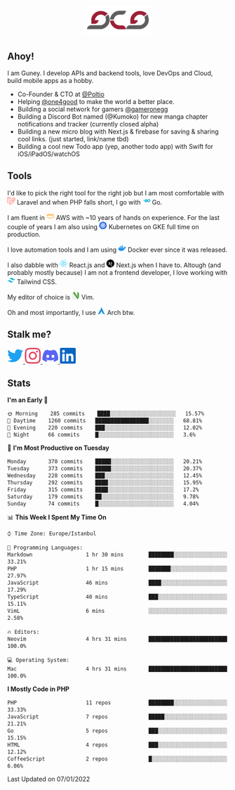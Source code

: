<h1 align="center">
  <img src="https://raw.githubusercontent.com/gcg/gcg/master/gcg.png" alt="Guney Can Gokoglu" />
</h1>

## Ahoy!

I am Guney. I develop APIs and backend tools, love DevOps and Cloud, build mobile apps as a hobby.

- Co-Founder & CTO at [@Poltio](https://www.poltio.com)
- Helping [@one4good](https://one4good.com) to make the world a better place.
- Building a social network for gamers [@gameronegg](https://g1.gg)
- Building a Discord Bot named (@Kumoko) for new manga chapter notifications and tracker (currently closed alpha)
- Building a new micro blog with Next.js & firebase for saving & sharing cool links. (just started, link/name tbd)
- Building a cool new Todo app (yep, another todo app) with Swift for iOS/iPadOS/watchOS


## Tools

I'd like to pick the right tool for the right job but I am most comfortable with  <img src="https://raw.githubusercontent.com/gcg/gcg/master/assets/laravel.svg" alt="Laravel PHP" width="18" height="18" /> Laravel and when PHP falls short, I go with <img src="https://raw.githubusercontent.com/gcg/gcg/master/assets/go.svg" alt="Go" width="18" height="18" /> Go.

I am fluent in <img src="https://raw.githubusercontent.com/gcg/gcg/master/assets/amazonaws.svg" alt="AWS" width="18" height="18" /> AWS with ~10 years of hands on experience. For the last couple of years I am also using <img src="https://raw.githubusercontent.com/gcg/gcg/master/assets/kubernetes.svg" alt="GKE" height="18" width="18" /> Kubernetes on GKE full time on production.

I love automation tools and I am using <img src="https://raw.githubusercontent.com/gcg/gcg/master/assets/docker.svg" alt="Docker" width="18" height="18" /> Docker ever since it was released.

I also dabble with <img src="https://raw.githubusercontent.com/gcg/gcg/master/assets/react.svg" alt="React.js" width="18" height="18" /> React.js and <img src="https://raw.githubusercontent.com/gcg/gcg/master/assets/nextdotjs.svg" alt="Next.js" width="18" height="18" /> Next.js when I have to.
Altough (and probably mostly because) I am not a frontend developer, I love working with <img src="https://raw.githubusercontent.com/gcg/gcg/master/assets/tailwindcss.svg" alt="Tailwind CSS" width="18" height="18" /> Tailwind CSS.

My editor of choice is <img src="https://raw.githubusercontent.com/gcg/gcg/master/assets/neovim.svg" alt="NeoVim" width="18" height="18" /> Vim.

Oh and most importantly, I use <img src="https://raw.githubusercontent.com/gcg/gcg/master/assets/archlinux.svg" alt="Arch Linux" width="18" height="18" /> Arch btw.


## Stalk me?

<a href="https://twitter.com/gcg" target="_blank" >
    <img src="https://raw.githubusercontent.com/gcg/gcg/master/assets/twitter.svg" width="36" height="36" alt="@gcg" />
</a>

<a href="https://instagram.com/gcg" target="_blank">
    <img src="https://raw.githubusercontent.com/gcg/gcg/master/assets/instagram.svg" alt="@gcg" width="36" height="36" />
</a>

<a href="https://discord.gg/SMcJHkX4r7" target="_blank">
    <img src="https://raw.githubusercontent.com/gcg/gcg/master/assets/discord.svg" alt="gcg#3057" width="36" height="36" />
</a>

<a href="https://www.linkedin.com/in/guneycan/" target="_blank">
    <img src="https://raw.githubusercontent.com/gcg/gcg/master/assets/linkedin.svg" alt="LinkedIn" width="36" height="36" />
</a>

## Stats

<!--START_SECTION:waka-->
**I'm an Early 🐤** 

```text
🌞 Morning    285 commits    ████░░░░░░░░░░░░░░░░░░░░░   15.57% 
🌆 Daytime    1260 commits   █████████████████░░░░░░░░   68.81% 
🌃 Evening    220 commits    ███░░░░░░░░░░░░░░░░░░░░░░   12.02% 
🌙 Night      66 commits     █░░░░░░░░░░░░░░░░░░░░░░░░   3.6%

```
📅 **I'm Most Productive on Tuesday** 

```text
Monday       370 commits    █████░░░░░░░░░░░░░░░░░░░░   20.21% 
Tuesday      373 commits    █████░░░░░░░░░░░░░░░░░░░░   20.37% 
Wednesday    228 commits    ███░░░░░░░░░░░░░░░░░░░░░░   12.45% 
Thursday     292 commits    ████░░░░░░░░░░░░░░░░░░░░░   15.95% 
Friday       315 commits    ████░░░░░░░░░░░░░░░░░░░░░   17.2% 
Saturday     179 commits    ██░░░░░░░░░░░░░░░░░░░░░░░   9.78% 
Sunday       74 commits     █░░░░░░░░░░░░░░░░░░░░░░░░   4.04%

```


📊 **This Week I Spent My Time On** 

```text
⌚︎ Time Zone: Europe/Istanbul

💬 Programming Languages: 
Markdown                 1 hr 30 mins        ████████░░░░░░░░░░░░░░░░░   33.21% 
PHP                      1 hr 15 mins        ███████░░░░░░░░░░░░░░░░░░   27.97% 
JavaScript               46 mins             ████░░░░░░░░░░░░░░░░░░░░░   17.29% 
TypeScript               40 mins             ███░░░░░░░░░░░░░░░░░░░░░░   15.11% 
VimL                     6 mins              ░░░░░░░░░░░░░░░░░░░░░░░░░   2.58%

🔥 Editors: 
Neovim                   4 hrs 31 mins       █████████████████████████   100.0%

💻 Operating System: 
Mac                      4 hrs 31 mins       █████████████████████████   100.0%

```

**I Mostly Code in PHP** 

```text
PHP                      11 repos            ████████░░░░░░░░░░░░░░░░░   33.33% 
JavaScript               7 repos             █████░░░░░░░░░░░░░░░░░░░░   21.21% 
Go                       5 repos             ███░░░░░░░░░░░░░░░░░░░░░░   15.15% 
HTML                     4 repos             ███░░░░░░░░░░░░░░░░░░░░░░   12.12% 
CoffeeScript             2 repos             █░░░░░░░░░░░░░░░░░░░░░░░░   6.06%

```



 Last Updated on 07/01/2022
<!--END_SECTION:waka-->
